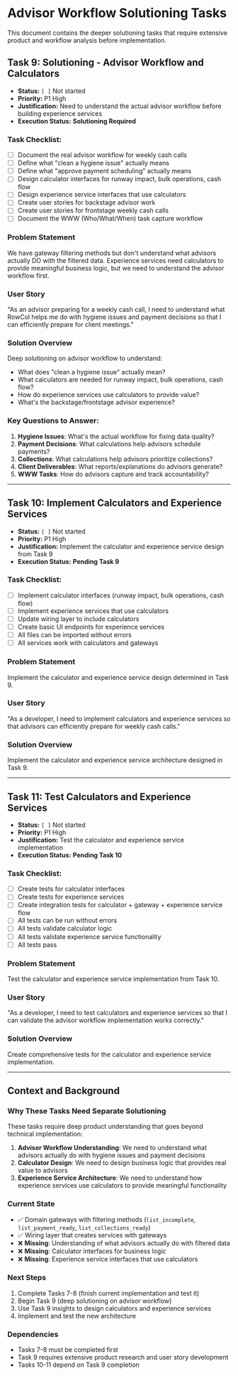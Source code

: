 # Advisor Workflow Solutioning Tasks

This document contains the deeper solutioning tasks that require extensive product and workflow analysis before implementation.

## **Task 9: Solutioning - Advisor Workflow and Calculators**

- **Status:** `[ ]` Not started
- **Priority:** P1 High
- **Justification:** Need to understand the actual advisor workflow before building experience services
- **Execution Status:** **Solutioning Required**

### **Task Checklist:**
- [ ] Document the real advisor workflow for weekly cash calls
- [ ] Define what "clean a hygiene issue" actually means
- [ ] Define what "approve payment scheduling" actually means
- [ ] Design calculator interfaces for runway impact, bulk operations, cash flow
- [ ] Design experience service interfaces that use calculators
- [ ] Create user stories for backstage advisor work
- [ ] Create user stories for frontstage weekly cash calls
- [ ] Document the WWW (Who/What/When) task capture workflow

### **Problem Statement**
We have gateway filtering methods but don't understand what advisors actually DO with the filtered data. Experience services need calculators to provide meaningful business logic, but we need to understand the advisor workflow first.

### **User Story**
"As an advisor preparing for a weekly cash call, I need to understand what RowCol helps me do with hygiene issues and payment decisions so that I can efficiently prepare for client meetings."

### **Solution Overview**
Deep solutioning on advisor workflow to understand:
- What does "clean a hygiene issue" actually mean?
- What calculators are needed for runway impact, bulk operations, cash flow?
- How do experience services use calculators to provide value?
- What's the backstage/frontstage advisor experience?

### **Key Questions to Answer:**
1. **Hygiene Issues**: What's the actual workflow for fixing data quality?
2. **Payment Decisions**: What calculations help advisors schedule payments?
3. **Collections**: What calculations help advisors prioritize collections?
4. **Client Deliverables**: What reports/explanations do advisors generate?
5. **WWW Tasks**: How do advisors capture and track accountability?

---

## **Task 10: Implement Calculators and Experience Services**

- **Status:** `[ ]` Not started
- **Priority:** P1 High
- **Justification:** Implement the calculator and experience service design from Task 9
- **Execution Status:** **Pending Task 9**

### **Task Checklist:**
- [ ] Implement calculator interfaces (runway impact, bulk operations, cash flow)
- [ ] Implement experience services that use calculators
- [ ] Update wiring layer to include calculators
- [ ] Create basic UI endpoints for experience services
- [ ] All files can be imported without errors
- [ ] All services work with calculators and gateways

### **Problem Statement**
Implement the calculator and experience service design determined in Task 9.

### **User Story**
"As a developer, I need to implement calculators and experience services so that advisors can efficiently prepare for weekly cash calls."

### **Solution Overview**
Implement the calculator and experience service architecture designed in Task 9.

---

## **Task 11: Test Calculators and Experience Services**

- **Status:** `[ ]` Not started
- **Priority:** P1 High
- **Justification:** Test the calculator and experience service implementation
- **Execution Status:** **Pending Task 10**

### **Task Checklist:**
- [ ] Create tests for calculator interfaces
- [ ] Create tests for experience services
- [ ] Create integration tests for calculator + gateway + experience service flow
- [ ] All tests can be run without errors
- [ ] All tests validate calculator logic
- [ ] All tests validate experience service functionality
- [ ] All tests pass

### **Problem Statement**
Test the calculator and experience service implementation from Task 10.

### **User Story**
"As a developer, I need to test calculators and experience services so that I can validate the advisor workflow implementation works correctly."

### **Solution Overview**
Create comprehensive tests for the calculator and experience service implementation.

---

## **Context and Background**

### **Why These Tasks Need Separate Solutioning**

These tasks require deep product understanding that goes beyond technical implementation:

1. **Advisor Workflow Understanding**: We need to understand what advisors actually do with hygiene issues and payment decisions
2. **Calculator Design**: We need to design business logic that provides real value to advisors
3. **Experience Service Architecture**: We need to understand how experience services use calculators to provide meaningful functionality

### **Current State**
- ✅ Domain gateways with filtering methods (`list_incomplete`, `list_payment_ready`, `list_collections_ready`)
- ✅ Wiring layer that creates services with gateways
- ❌ **Missing**: Understanding of what advisors actually do with filtered data
- ❌ **Missing**: Calculator interfaces for business logic
- ❌ **Missing**: Experience service interfaces that use calculators

### **Next Steps**
1. Complete Tasks 7-8 (finish current implementation and test it)
2. Begin Task 9 (deep solutioning on advisor workflow)
3. Use Task 9 insights to design calculators and experience services
4. Implement and test the new architecture

### **Dependencies**
- Tasks 7-8 must be completed first
- Task 9 requires extensive product research and user story development
- Tasks 10-11 depend on Task 9 completion

